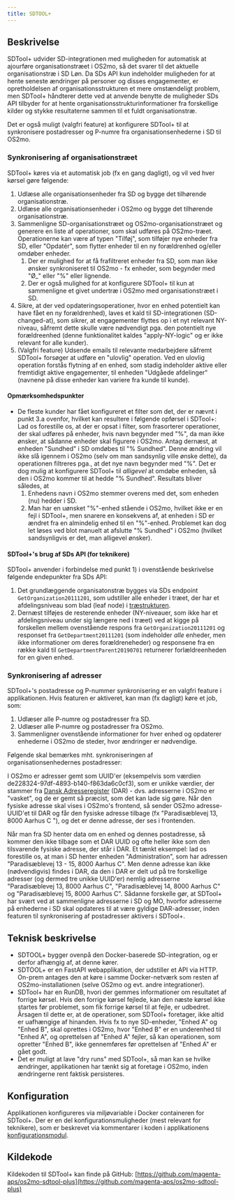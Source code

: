 ```yaml
---
title: SDTOOL+
---
```


## Beskrivelse

SDTool+ udvider SD-integrationen med muligheden for automatisk at ajourføre
organisationstræet i OS2mo, så det svarer til det aktuelle organisationstræ i
SD Løn. Da SDs API kun indeholder muligheden for at hente seneste ændringer på
personer og disses engagementer, er opretholdelsen af organisationsstrukturen
et mere omstændeligt problem, men SDTool+ håndterer dette ved at anvende benytte
de muligheder SDs API tilbyder for at hente organisationsstrukturinformationer
fra forskellige kilder og stykke resultaterne sammen til et fuldt
organisationstræ.

Det er også muligt (valgfri feature) at konfigurere SDTool+ til at synkronisere
postadresser og P-numre fra organisationsenhederne i SD til OS2mo.

### Synkronisering af organisationstræet

SDTool+ køres via et automatisk job (fx en gang dagligt), og vil ved hver
kørsel gøre følgende:

1. Udlæse alle organisationsenheder fra SD og bygge det tilhørende
   organisationstræ.
2. Udlæse alle organisationsenheder i OS2mo og bygge det tilhørende
   organisationstræ.
3. Sammenligne SD-organisationstræet og OS2mo-organisationstræet og generere en
   liste af operationer, som skal udføres på OS2mo-træet. Operationerne kan
   være af typen "Tilføj", som tilføjer nye enheder fra SD, eller
   "Opdatér", som flytter enheder til en ny forældrenhed og/eller omdøber
   enheder.
     1. Der er mulighed for at få frafiltreret enheder fra SD, som man ikke
        ønsker synkroniseret til OS2mo - fx enheder, som begynder med "Ø_"
        eller "%" eller lignende.
     2. Der er også mulighed for at konfigurere SDTool+ til kun at sammenligne
        et givet undertræ i OS2mo med organisationstræet i SD.
4. Sikre, at der ved opdateringsoperationer, hvor en enhed potentielt kan have fået en ny
   forældrenhed), laves et kald til SD-integrationen (SD-changed-at), som
   sikrer, at engagementer flyttes op i et nyt relevant NY-niveau, såfremt
   dette skulle være nødvendigt pga. den potentielt nye forældreenhed (denne
   funktionalitet kaldes "apply-NY-logic" og er ikke relevant for alle kunder).
5. (Valgfri feature) Udsende emails til relevante medarbejdere såfremt SDTool+
   forsøger at udføre en "ulovlig" operation. Ved en ulovlig operation forstås
   flytning af en enhed, som stadig indeholder aktive eller fremtidigt aktive
   engagementer, til enheden "Udgåede afdelinger" (navnene på disse enheder kan
   variere fra kunde til kunde).

#### Opmærksomhedspunkter

* De fleste kunder har fået konfigureret et filter som det, der er nævnt i
  punkt 3.a ovenfor, hvilket kan resultere i følgende opførsel i SDTool+: Lad
  os forestille os, at der er opsat i filter, som frasorterer operationer, der
  skal udføres på enheder, hvis navn begynder med "%", da man ikke ønsker, at
  sådanne enheder skal figurere i OS2mo. Antag dernæst, at
  enheden "Sundhed" i SD omdøbes til "% Sundhed". Denne ændring vil ikke slå
  igennem i OS2mo (selv om man sandsynlig ville ønske dette), da operationen
  filtreres pga., at det nye navn begynder med "%". Det er dog mulig at
  konfigurere SDTool+ til _alligevel_ at omdøbe enheden, så den i OS2mo kommer
  til at hedde "% Sundhed". Resultats bliver således, at
    1. Enhedens navn i OS2mo stemmer overens med det, som enheden (nu) hedder i
       SD.
    2. Man har en uønsket "%"-enhed stående i OS2mo, hvilket ikke er en fejl i
       SDTool+, men snarere en konsekvens af, at enheden i SD er ændret fra en
       almindelig enhed til en "%"-enhed. Problemet kan dog let løses ved blot
       manuelt at afslutte "% Sundhed" i OS2mo (hvilket sandsynligvis er det,
       man alligevel ønsker).

#### SDTool+'s brug af SDs API (for teknikere)

SDTool+ anvender i forbindelse med punkt 1) i ovenstående beskrivelse følgende
endepunkter fra SDs API:

1. Det grundlæggende organisatonstræ bygges via SDs endpoint
   `GetOrganization20111201`, som udstiller alle enheder i træet, der har et
   afdelingsniveau som blad (leaf node) i
   [træstrukturen](https://en.wikipedia.org/wiki/Tree_(data_structure)).
2. Dernæst tilføjes de resterende enheder (NY-niveauer, som ikke har
   et afdelingsniveau under sig længere ned i træet) ved at kigge på
   forskellen mellem ovenstående respons fra `GetOrganization20111201` og
   responset fra `GetDepartment20111201` (som indeholder _alle_ enheder,
   men ikke informationer om deres forældreneheder) og responsene fra en
   række kald til `GetDepartmentParent20190701` returnerer forlældreenheden
   for en given enhed.

### Synkronisering af adresser

SDTool+'s postadresse og P-nummer synkronisering er en valgfri feature i
applikationen. Hvis featuren er aktiveret, kan man (fx dagligt) køre et job,
som:

1. Udlæser alle P-numre og postadresser fra SD.
2. Udlæser alle P-numre og postadresser fra OS2mo.
3. Sammenligner ovenstående informationer for hver enhed og opdaterer enhederne
   i OS2mo de steder, hvor ændringer er nødvendige.

Følgende skal bemærkes mht. synkroniseringen af organisationsenhedernes
postadresser:

I OS2mo er adresser gemt som UUID'er (eksempelvis som værdien
de228324-97df-4893-b140-f863da6c0cf3), som er unikke værdier, der stammer fra
[Dansk Adresseregister](https://danmarksadresser.dk/) (DAR) - dvs. adresserne i
OS2mo er "vasket", og de er gemt så præcist, som det kan lade sig gøre. Når den
fysiske adresse skal vises i OS2mo's frontend, så sender OS2mo adresse-UUID'et
til DAR og får den fysiske adresse tilbage (fx "Paradisæblevej 13, 8000 Aarhus C
"), og det er denne adresse, der ses i frontenden.

Når man fra SD henter data om en enhed og dennes postadresse, så kommer den ikke
tilbage som et DAR UUID og ofte heller ikke som den tilsvarende fysiske adresse,
der står i DAR. Et tænkt eksempel: lad os forestille os, at man i SD
henter enheden "Administration", som har adressen "Paradisæblevej 13 - 15,
8000 Aarhus C". Men denne adresse kan ikke (nødvendigvis) findes i DAR, da den
i DAR er delt ud på tre forskellige adresser (og dermed tre unikke UUID'er)
nemlig adresserne "Paradisæblevej 13, 8000 Aarhus C", "Paradisæblevej 14,
8000 Aarhus C" og "Paradisæblevej 15, 8000 Aarhus C". Sådanne forskelle gør, at
SDTool+ har svært ved at sammenligne adresserne i SD og MO, hvorfor adresserne
på enhederne i SD skal opdateres til at være gyldige DAR-adresser, inden
featuren til synkronisering af postadresser aktivers i SDTool+.

## Teknisk beskrivelse

* SDTOOL+ bygger ovenpå den Docker-baserede SD-integration, og er derfor
  afhængig af, at denne kører.
* SDTOOL+ er en FastAPI webapplikation, der udstiller et API via HTTP. On-prem
  antages den at køre i samme Docker-netværk som resten af OS2mo-installationen
  (selve OS2mo og evt. andre integrationer).
* SDTool+ har en RunDB, hvori der gemmes informationer om resultatet af forrige
  kørsel. Hvis den forrige kørsel fejlede, kan den næste kørsel ikke startes
  før problemet, som fik forrige kørsel til at fejle, er udbedret. Årsagen til
  dette er, at de operationer, som SDTool+ foretager, ikke altid er uafhængige
  af hinanden. Hvis fx to nye SD-enheder, "Enhed A" og "Enhed B", skal oprettes
  i OS2mo, hvor "Enhed B" er en underenhed til "Enhed A", og oprettelsen af
  "Enhed A" fejler, så kan operationen, som opretter "Enhed B", ikke gennemføres
  før oprettelsen af "Enhed A" er gået godt.
* Det er muligt at lave "dry runs" med SDTool+, så man kan se hvilke ændringer,
  applikationen har tænkt sig at foretage i OS2mo, inden ændringerne rent
  faktisk persisteres.

## Konfiguration

Applikationen konfigureres via miljøvariable i Docker containeren for
SDTool+. Der er en del konfigurationsmuligheder (mest relevant for teknikere),
som er beskrevet via kommentarer i koden i applikationens
[konfigurationsmodul](https://github.com/magenta-aps/os2mo-sdtool-plus/blob/master/sdtoolplus/config.py).

## Kildekode

Kildekoden til SDTool+ kan finde på GitHub:
[https://github.com/magenta-aps/os2mo-sdtool-plus](https://github.com/magenta-aps/os2mo-sdtool-plus)

